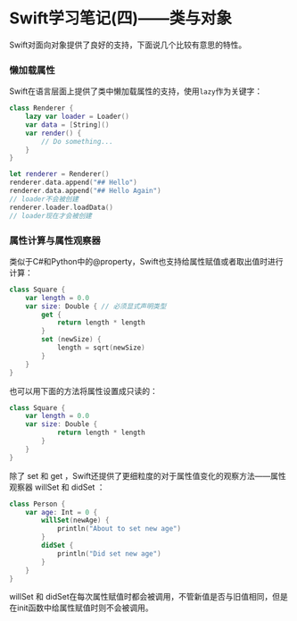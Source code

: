 Swift学习笔记(四)——类与对象
========================

Swift对面向对象提供了良好的支持，下面说几个比较有意思的特性。

### 懒加载属性

Swift在语言层面上提供了类中懒加载属性的支持，使用```lazy```作为关键字：

```swift
class Renderer {
	lazy var loader = Loader()
	var data = [String]()
	var render() {
		// Do something...
	}
}

let renderer = Renderer()
renderer.data.append("## Hello")
renderer.data.append("## Hello Again")
// loader不会被创建
renderer.loader.loadData()
// loader现在才会被创建
```

### 属性计算与属性观察器

类似于C#和Python中的@property，Swift也支持给属性赋值或者取出值时进行计算：
	

```swift
class Square {
	var length = 0.0
	var size: Double { // 必须显式声明类型
		get {
			return length * length
		}
		set (newSize) {
			length = sqrt(newSize)
		}
	}
}
```

也可以用下面的方法将属性设置成只读的：

```swift
class Square {
	var length = 0.0
	var size: Double {
			return length * length
		}
	}
}
```

除了 set 和 get ，Swift还提供了更细粒度的对于属性值变化的观察方法——属性观察器 willSet 和 didSet ：

```swift
class Person {
	var age: Int = 0 {
		willSet(newAge) {
			println("About to set new age")
		}
		didSet {
			println("Did set new age")
		}
	}
}
```

willSet 和 didSet在每次属性赋值时都会被调用，不管新值是否与旧值相同，但是在init函数中给属性赋值时则不会被调用。

